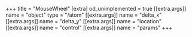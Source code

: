 +++
title = "MouseWheel"
[extra]
od_unimplemented = true
[[extra.args]]
name = "object"
type = "/atom"
[[extra.args]]
name = "delta_x"
[[extra.args]]
name = "delta_y"
[[extra.args]]
name = "location"
[[extra.args]]
name = "control"
[[extra.args]]
name = "params"
+++